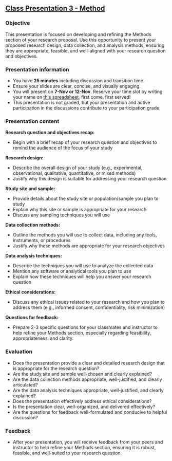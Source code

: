 ## [Class Presentation 3 - Method](https://aselshall.github.io/rm/hw/class-presentation3)

### Objective

This presentation is focused on developing and refining the Methods section of your research proposal. Use this opportunity to present your proposed research design, data collection, and analysis methods, ensuring they are appropriate, feasible, and well-aligned with your research question and objectives.

### Presentation information
- You have **25 minutes** including discussion and transition time.
- Ensure your slides are clear, concise, and visually engaging.
- You will present on **7-Nov or 12-Nov**. Reserve your time slot by writing your name on [this spreadsheet](https://docs.google.com/spreadsheets/d/1G-99MJ8G02TWRa-Wj1ddzGLvPtAC-wa310zh5G30alo/edit?usp=sharing), first come, first served!
- This presentation is not graded, but your presentation and active participation in the discussions contribute to your participation grade.
### Presentation content

**Research question and objectives recap:**
- Begin with a brief recap of your research question and objectives to remind the audience of the focus of your study

**Research design:**
- Describe the overall design of your study (e.g., experimental, observational, qualitative, quantitative, or mixed methods)
- Justify why this design is suitable for addressing your research question

**Study site and sample:**
- Provide details about the study site or population/sample you plan to study
- Explain why this site or sample is appropriate for your research
- Discuss any sampling techniques you will use

**Data collection methods:**
- Outline the methods you will use to collect data, including any tools, instruments, or procedures
- Justify why these methods are appropriate for your research objectives

**Data analysis techniques:**
- Describe the techniques you will use to analyze the collected data
- Mention any software or analytical tools you plan to use
- Explain how these techniques will help you answer your research question

**Ethical considerations:**
- Discuss any ethical issues related to your research and how you plan to address them (e.g., informed consent, confidentiality, risk minimization)

**Questions for feedback:**
- Prepare 2-3 specific questions for your classmates and instructor to help refine your Methods section, especially regarding feasibility, appropriateness, and clarity.

### Evaluation
- Does the presentation provide a clear and detailed research design that is appropriate for the research question?
- Are the study site and sample well-chosen and clearly explained?
- Are the data collection methods appropriate, well-justified, and clearly articulated?
- Are the data analysis techniques appropriate, well-justified, and clearly explained?
- Does the presentation effectively address ethical considerations?
- Is the presentation clear, well-organized, and delivered effectively?
- Are the questions for feedback well-formulated and conducive to helpful discussion?

### Feedback
- After your presentation, you will receive feedback from your peers and instructor to help refine your Methods section, ensuring it is robust, feasible, and well-suited to your research question.
